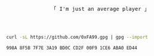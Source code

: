 <p align="center">
  <samp>
    「 I'm just an average player 」
  </samp>
</p>

<h2></h2><br>

```sh
curl -sL https://github.com/0xFA99.gpg | gpg --import
```

```console
998A 8F5B 7F7E 3A19 BD0C CD2F 00F9 1CE6 ABA0 ED44
```
